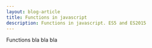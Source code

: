 ```yaml
---
layout: blog-article
title: Functions in javascript
description: Functions in javascript. ES5 and ES2015
---
```


Functions bla bla bla